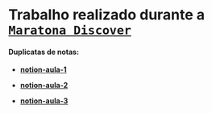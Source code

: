 
# Trabalho realizado durante a [`Maratona Discover`](https://maratonadiscover.rocketseat.com.br/maratona)


#### Duplicatas de notas:

- [**notion-aula-1**](https://www.notion.so/Aula-01-4a2424a6f4194537914d82b5c8f6cbec)

- [**notion-aula-2**](https://www.notion.so/Aula-02-d316a1fc8b5847298d8a06de78ad2124)

- [**notion-aula-3**](https://www.notion.so/Aula-03-e2ce7bc52d544afe825caa01856205b8)


